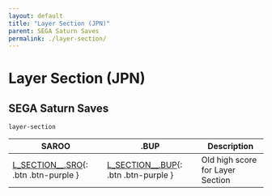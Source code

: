 ```yaml
---
layout: default
title: "Layer Section (JPN)"
parent: SEGA Saturn Saves
permalink: ./layer-section/
---
```

# Layer Section (JPN)

## SEGA Saturn Saves

`layer-section`

| SAROO | .BUP | Description |
|------|----------|-------------|
| [L_SECTION__.SRO](L_SECTION__.SRO){: .btn .btn-purple } | [L_SECTION__.BUP](L_SECTION__.BUP){: .btn .btn-purple } | Old high score for Layer Section |
